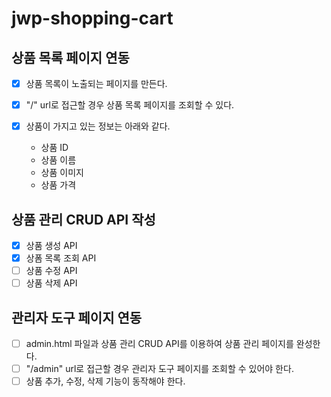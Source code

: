 # jwp-shopping-cart
## 상품 목록 페이지 연동
- [x] 상품 목록이 노출되는 페이지를 만든다.
- [x] "/" url로 접근할 경우 상품 목록 페이지를 조회할 수 있다.

- [x] 상품이 가지고 있는 정보는 아래와 같다.
  - 상품 ID
  - 상품 이름
  - 상품 이미지
  - 상품 가격

## 상품 관리 CRUD API 작성
- [x] 상품 생성 API
- [x] 상폼 목록 조회 API
- [ ] 상품 수정 API
- [ ] 상품 삭제 API

## 관리자 도구 페이지 연동
- [ ] admin.html 파일과 상품 관리 CRUD API를 이용하여 상품 관리 페이지를 완성한다.
- [ ] "/admin" url로 접근할 경우 관리자 도구 페이지를 조회할 수 있어야 한다.
- [ ] 상품 추가, 수정, 삭제 기능이 동작해야 한다.
